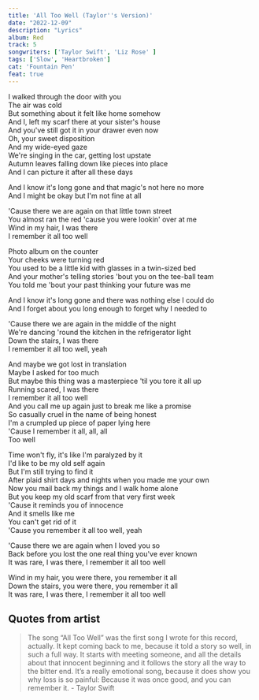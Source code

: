 ```yaml
---
title: 'All Too Well (Taylor''s Version)'
date: "2022-12-09"
description: "Lyrics"
album: Red
track: 5
songwriters: ['Taylor Swift', 'Liz Rose' ]
tags: ['Slow', 'Heartbroken']
cat: 'Fountain Pen'
feat: true
---
```

<p className="verse-one">
I walked through the door with you <br />
The air was cold <br />
But something about it felt like home somehow <br />
And I, left my scarf there at your sister's house <br />
And you've still got it in your drawer even now <br />
Oh, your sweet disposition <br />
And my wide-eyed gaze <br />
We're singing in the car, getting lost upstate <br />
Autumn leaves falling down like pieces into place <br />
And I can picture it after all these days <br />
</p>
<p className="pre-chorus">
And I know it's long gone and that magic's not here no more <br />
And I might be okay but I'm not fine at all <br />
</p>
<p className="chorus">
'Cause there we are again on that little town street <br />
You almost ran the red 'cause you were lookin' over at me <br />
Wind in my hair, I was there <br />
I remember it all too well <br />
</p>
<p className="verse-two">
Photo album on the counter <br />
Your cheeks were turning red <br />
You used to be a little kid with glasses in a twin-sized bed <br />
And your mother's telling stories 'bout you on the tee-ball team <br />
You told me 'bout your past thinking your future was me <br />
</p>
<p className="pre-chorus">
And I know it's long gone and there was nothing else I could do <br />
And I forget about you long enough to forget why I needed to <br />
</p>
<p className="chorus">
'Cause there we are again in the middle of the night <br />
We're dancing 'round the kitchen in the refrigerator light  <br />
Down the stairs, I was there <br />
I remember it all too well, yeah  <br />
</p>
<p className="bridge">
And maybe we got lost in translation <br />
Maybe I asked for too much <br />
But maybe this thing was a masterpiece 'til you tore it all up <br />
Running scared, I was there <br />
I remember it all too well <br />
And you call me up again just to break me like a promise <br />
So casually cruel in the name of being honest <br />
I'm a crumpled up piece of paper lying here <br />
'Cause I remember it all, all, all <br />
Too well <br />
</p>
<p className="verse-three">
Time won't fly, it's like I'm paralyzed by it<br />
I'd like to be my old self again<br />
But I'm still trying to find it<br />
After plaid shirt days and nights when you made me your own <br />
Now you mail back my things and I walk home alone <br />
But you keep my old scarf from that very first week <br />
'Cause it reminds you of innocence <br />
And it smells like me <br />
You can't get rid of it <br />
'Cause you remember it all too well, yeah <br />
</p>
<p className="chorus">
'Cause there we are again when I loved you so <br />
Back before you lost the one real thing you've ever known <br />
It was rare, I was there, I remember it all too well <br />
</p>
<p className="outro">
Wind in my hair, you were there, you remember it all <br />
Down the stairs, you were there, you remember it all <br />
It was rare, I was there, I remember it all too well <br />
</p>


## Quotes from artist

<blockquote cite="https://www.youtube.com/watch?v=Xj1WllQRkxo">
The song “All Too Well” was the first song I wrote for this record, actually. It kept coming back to me, because it told a story so well, in such a full way. It starts with meeting someone, and all the details about that innocent beginning and it follows the story all the way to the bitter end. It’s a really emotional song, because it does show you why loss is so painful: Because it was once good, and you can remember it. - Taylor Swift
</blockquote>